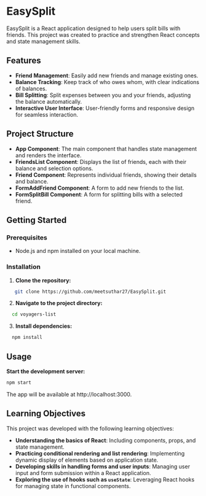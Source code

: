 # EasySplit

EasySplit is a React application designed to help users split bills with friends. This project was created to practice and strengthen React concepts and state management skills.

## Features

- **Friend Management**: Easily add new friends and manage existing ones.
- **Balance Tracking**: Keep track of who owes whom, with clear indications of balances.
- **Bill Splitting**: Split expenses between you and your friends, adjusting the balance automatically.
- **Interactive User Interface**: User-friendly forms and responsive design for seamless interaction.

## Project Structure

- **App Component**: The main component that handles state management and renders the interface.
- **FriendsList Component**: Displays the list of friends, each with their balance and selection options.
- **Friend Component**: Represents individual friends, showing their details and balance.
- **FormAddFriend Component**: A form to add new friends to the list.
- **FormSplitBill Component**: A form for splitting bills with a selected friend.

## Getting Started

### Prerequisites

- Node.js and npm installed on your local machine.

### Installation

1. **Clone the repository:**

```bash
   git clone https://github.com/meetsuthar27/EasySplit.git
```

2. **Navigate to the project directory:**

```bash
  cd voyagers-list
```

3. **Install dependencies:**

```bash
  npm install
```

## Usage

**Start the development server:**

```bash
npm start
```

The app will be available at http://localhost:3000.

## Learning Objectives

This project was developed with the following learning objectives:

- **Understanding the basics of React**: Including components, props, and state management.
- **Practicing conditional rendering and list rendering**: Implementing dynamic display of elements based on application state.
- **Developing skills in handling forms and user inputs**: Managing user input and form submission within a React application.
- **Exploring the use of hooks such as `useState`**: Leveraging React hooks for managing state in functional components.
